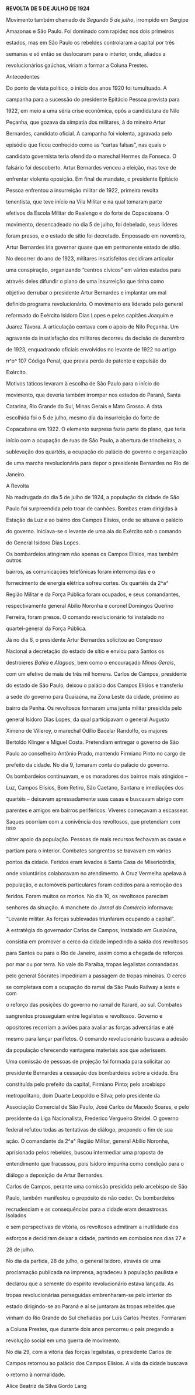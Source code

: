 **REVOLTA DE 5 DE JULHO DE 1924**



Movimento também chamado de *Segundo 5 de julho*, irrompido em Sergipe

Amazonas e São Paulo. Foi dominado com rapidez nos dois primeiros

estados, mas em São Paulo os rebeldes controlaram a capital por três

semanas e só então se deslocaram para o interior, onde, aliados a

revolucionários gaúchos, viriam a formar a Coluna Prestes.



Antecedentes



Do ponto de vista político, o início dos anos 1920 foi tumultuado. A

campanha para a sucessão do presidente Epitácio Pessoa prevista para

1922, em meio a uma séria crise econômica, opôs a candidatura de Nilo

Peçanha, que gozava da simpatia dos militares, à do mineiro Artur

Bernardes, candidato oficial. A campanha foi violenta, agravada pelo

episódio que ficou conhecido como as “cartas falsas”, nas quais o

candidato governista teria ofendido o marechal Hermes da Fonseca. O

falsário foi descoberto. Artur Bernardes venceu a eleição, mas teve de

enfrentar violenta oposição. Em final de mandato, o presidente Epitácio

Pessoa enfrentou a insurreição militar de 1922, primeira revolta

tenentista, que teve início na Vila Militar e na qual tomaram parte

efetivos da Escola Militar do Realengo e do forte de Copacabana. O

movimento, desencadeado no dia 5 de julho, foi debelado, seus líderes

foram presos, e o estado de sítio foi decretado. Empossado em novembro,

Artur Bernardes iria governar quase que em permanente estado de sítio.



No decorrer do ano de 1923, militares insatisfeitos decidiram articular

uma conspiração, organizando “centros cívicos” em vários estados para

através deles difundir o plano de uma insurreição que tinha como

objetivo derrubar o presidente Artur Bernardes e implantar um mal

definido programa revolucionário. O movimento era liderado pelo general

reformado do Exército Isidoro Dias Lopes e pelos capitães Joaquim e

Juarez Távora. A articulação contava com o apoio de Nilo Peçanha. Um

agravante da insatisfação dos militares decorreu da decisão de dezembro

de 1923, enquadrando oficiais envolvidos no levante de 1922 no artigo

n^o^ 107 Código Penal, que previa perda de patente e expulsão do

Exército.



Motivos táticos levaram à escolha de São Paulo para o início do

movimento, que deveria também irromper nos estados do Paraná, Santa

Catarina, Rio Grande do Sul, Minas Gerais e Mato Grosso. A data

escolhida foi o 5 de julho, mesmo dia da insurreição do forte de

Copacabana em 1922. O elemento surpresa fazia parte do plano, que teria

início com a ocupação de ruas de São Paulo, a abertura de trincheiras, a

sublevação dos quartéis, a ocupação do palácio do governo e organização

de uma marcha revolucionária para depor o presidente Bernardes no Rio de

Janeiro.



A Revolta



Na madrugada do dia 5 de julho de 1924, a população da cidade de São

Paulo foi surpreendida pelo troar de canhões. Bombas eram dirigidas à

Estação da Luz e ao bairro dos Campos Elísios, onde se situava o palácio

do governo. Iniciava-se o levante de uma ala do Exército sob o comando

do General Isidoro Dias Lopes.



Os bombardeios atingiram não apenas os Campos Elísios, mas também outros

bairros, as comunicações telefônicas foram interrompidas e o

fornecimento de energia elétrica sofreu cortes. Os quartéis da 2^a^

Região Militar e da Força Pública foram ocupados, e seus comandantes,

respectivamente general Abílio Noronha e coronel Domingos Querino

Ferreira, foram presos. O comando revolucionário foi instalado no

quartel-general da Força Pública.



Já no dia 6, o presidente Artur Bernardes solicitou ao Congresso

Nacional a decretação do estado de sítio e enviou para Santos os

destroieres *Bahia* e *Alagoas*, bem como o encouraçado *Minas Gerais*,

com um efetivo de mais de três mil homens. Carlos de Campos, presidente

do estado de São Paulo, deixou o palácio dos Campos Elísios e transferiu

a sede do governo para Guaiaúna, na Zona Leste da cidade, próximo ao

bairro da Penha. Os revoltosos formaram uma junta militar presidida pelo

general Isidoro Dias Lopes, da qual participavam o general Augusto

Ximeno de Villeroy, o marechal Odílio Bacelar Randolfo, os majores

Bertoldo Klinger e Miguel Costa. Pretendiam entregar o governo de São

Paulo ao conselheiro Antônio Prado, mantendo Firmiano Pinto no cargo de

prefeito da cidade. No dia 9, tomaram conta do palácio do governo.



Os bombardeios continuavam, e os moradores dos bairros mais atingidos –

Luz, Campos Elísios, Bom Retiro, São Caetano, Santana e imediações dos

quartéis – deixavam apressadamente suas casas e buscavam abrigo com

parentes e amigos em bairros periféricos. Víveres começavam a escassear.

Saques ocorriam com a conivência dos revoltosos, que pretendiam com isso

obter apoio da população. Pessoas de mais recursos fechavam as casas e

partiam para o interior. Combates sangrentos se travavam em vários

pontos da cidade. Feridos eram levados à Santa Casa de Misericórdia,

onde voluntários colaboravam no atendimento. A Cruz Vermelha apelava à

população, e automóveis particulares foram cedidos para a remoção dos

feridos. Foram muitos os mortos. No dia 10, os revoltosos pareciam

senhores da situação. A manchete do *Jornal do Comércio* informava:

“Levante militar. As forças sublevadas triunfaram ocupando a capital”.



A estratégia do governador Carlos de Campos, instalado em Guaiaúna,

consistia em promover o cerco da cidade impedindo a saída dos revoltosos

para Santos ou para o Rio de Janeiro, assim como a chegada de reforços

por mar ou por terra. No vale do Paraíba, tropas legalistas comandadas

pelo general Sócrates impediriam a passagem de tropas mineiras. O cerco

se completava com a ocupação do ramal da São Paulo Railway a leste e com

o reforço das posições do governo no ramal de Itararé, ao sul. Combates

sangrentos prosseguiam entre legalistas e revoltosos. Governo e

opositores recorriam a aviões para avaliar as forças adversárias e até

mesmo para lançar panfletos. O comando revolucionário buscava a adesão

da população oferecendo vantagens materiais aos que aderissem.



Uma comissão de pessoas de projeção foi formada para solicitar ao

presidente Bernardes a cessação dos bombardeios sobre a cidade. Era

constituída pelo prefeito da capital, Firmiano Pinto; pelo arcebispo

metropolitano, dom Duarte Leopoldo e Silva; pelo presidente da

Associação Comercial de São Paulo, José Carlos de Macedo Soares, e pelo

presidente da Liga Nacionalista, Frederico Vergueiro Steidel. O governo

federal refutou todas as tentativas de diálogo, propondo o fim de sua

ação. O comandante da 2^a^ Região Militar, general Abílio Noronha,

aprisionado pelos rebeldes, buscou intermediar uma proposta de

entendimento que fracassou, pois Isidoro impunha como condição para o

diálogo a deposição de Artur Bernardes.



Carlos de Campos, perante uma comissão presidida pelo arcebispo de São

Paulo, também manifestou o propósito de não ceder. Os bombardeios

recrudesciam e as consequências para a cidade eram desastrosas. Isolados

e sem perspectivas de vitória, os revoltosos admitiram a inutilidade dos

esforços e decidiram deixar a cidade, partindo em comboios nos dias 27 e

28 de julho.



No dia da partida, 28 de julho, o general Isidoro, através de uma

proclamação publicada na imprensa, agradeceu à população paulista e

declarou que a semente do espírito revolucionário estava lançada. As

tropas revolucionárias perseguidas embrenharam-se pelo interior do

estado dirigindo-se ao Paraná e aí se juntaram às tropas rebeldes que

vinham do Rio Grande do Sul chefiadas por Luís Carlos Prestes. Formaram

a Coluna Prestes, que durante dois anos percorreu o país pregando a

revolução social em uma guerra de movimento.



No dia 29, com a vitória das forças legalistas, o presidente Carlos de

Campos retornou ao palácio dos Campos Elísios. A vida da cidade buscava

o retorno à normalidade.



Alice Beatriz da Silva Gordo Lang



